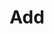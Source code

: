 ---
name: ✍🏻 New Template Feature
about: Add a new Repo Template Feature
title: "Add "
labels: ⚙️ Settings, 📦 Picaflor v0.0.0
assignees: the-kolibri
---